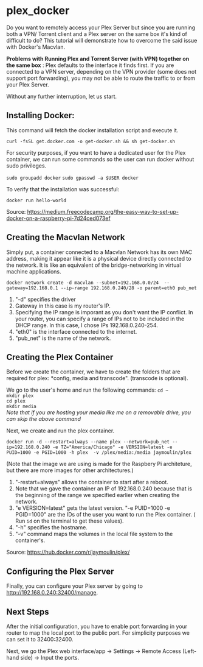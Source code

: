 # plex_docker #
Do you want to remotely access your Plex Server but since you are running both a VPN/ Torrent client and a Plex server on the same box it's kind of difficult to do? This tutorial will demonstrate how to overcome the said issue with Docker's Macvlan. 


**Problems with Running Plex and Torrent Server (with VPN) together on the same box** : Plex defaults to the interface it finds first. If you are connected to a VPN server, depending on the VPN provider (some does not support port forwarding), you may not be able to route the traffic to or from your Plex Server. 

Without any further interruption, let us start.

## Installing Docker:

This command will fetch the docker installation script and execute it.


```curl -fsSL get.docker.com -o get-docker.sh && sh get-docker.sh```


For security purposes, if you want to have a dedicated user for the Plex container, we can run some commands so the user can run docker without sudo privileges. 


```sudo groupadd docker```
```sudo gpasswd -a $USER docker```

To verify that the installation was successful:

```docker run hello-world```

Source: https://medium.freecodecamp.org/the-easy-way-to-set-up-docker-on-a-raspberry-pi-7d24ced073ef

## Creating the Macvlan Network ##

Simply put, a container connected to a Macvlan Network has its own MAC address, making it appear like it is a physical device directly connected to the network. It is like an equivalent of the bridge-networking in virtual machine applications.


```docker network create -d macvlan --subnet=192.168.0.0/24  --gateway=192.168.0.1 --ip-range 192.168.0.240/28 -o parent=eth0 pub_net```

1. "-d" specifies the driver
2. Gateway in this case is my router's IP.
3. Specifying the IP range is imporant as you don't want the IP conflict. In your router, you can specify a range of IPs not to be included in the DHCP range. In this case, I chose IPs 192.168.0.240-254. 
4. "eth0" is the interface connected to the internet.
5. "pub_net" is the name of the network.

## Creating the Plex Container ##

Before we create the container, we have to create the folders that are required for plex: *config, media and transcode". (transcode is optional).

We go to the user's home and run the following commands:
```cd ~``` <br/>
```mkdir plex``` <br/>
```cd plex```<br/>
```mkdir media```<br/>
*Note that if you are hosting your media like me on a removable drive, you can skip the above command*<br/>


Next, we create and run the plex container.

```docker run -d --restart=always --name plex --network=pub_net --ip=192.168.0.240 -e TZ="America/Chicago" -e VERSION=latest -e PUID=1000 -e PGID=1000 -h plex  -v /plex/media:/media jaymoulin/plex```

(Note that the image we are using is made for the Raspbery Pi architeture, but there are more images for other architectures.)

1. "-restart=always" allows the container to start after a reboot. 
2. Note that we gave the container an IP of 192.168.0.240 because that is the beginning of the range we specified earlier when creating the network. 
3. "e VERSION=latest" gets the latest version. "-e PUID=1000 -e PGID=1000" are the IDs of the user you want to run the Plex container. ( Run ```id``` on the terminal to get these values).
4. "-h" specifies the hostname.
5. "-v" command maps the volumes in the local file system to the container's. 

Source: https://hub.docker.com/r/jaymoulin/plex/

## Configuring the Plex Server ##
Finally, you can configure your Plex server by going to http://192.168.0.240:32400/manage. 

## Next Steps ##
After the initial configuration, you have to enable port forwarding in your router to map the local port to the public port. For simplicity purposes we can set it to 32400:32400. 

Next, we go the Plex web interface/app -> Settings -> Remote Access (Left-hand side) -> Input the ports.






